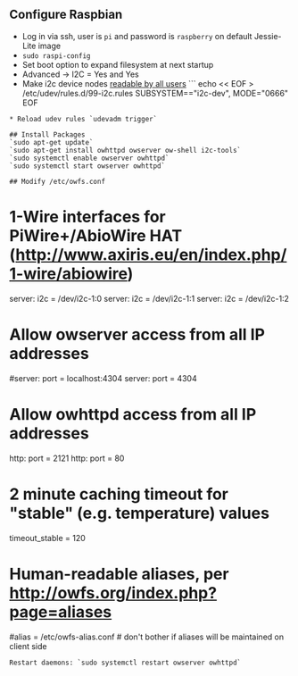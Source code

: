 ## Configure Raspbian

* Log in via ssh, user is `pi` and password is `raspberry` on default Jessie-Lite image
* `sudo raspi-config`
* Set boot option to expand filesystem at next startup
* Advanced -> I2C = Yes and Yes
* Make i2c device nodes [readable by all users](http://blog.chrysocome.net/2012/11/raspberry-pi-i2c.html) ```
echo << EOF > /etc/udev/rules.d/99-i2c.rules
SUBSYSTEM=="i2c-dev", MODE="0666"
EOF
```
* Reload udev rules `udevadm trigger`

## Install Packages
`sudo apt-get update`
`sudo apt-get install owhttpd owserver ow-shell i2c-tools`
`sudo systemctl enable owserver owhttpd`
`sudo systemctl start owserver owhttpd`

## Modify /etc/owfs.conf
```
# 1-Wire interfaces for PiWire+/AbioWire HAT (http://www.axiris.eu/en/index.php/1-wire/abiowire)
server: i2c = /dev/i2c-1:0
server: i2c = /dev/i2c-1:1
server: i2c = /dev/i2c-1:2

# Allow owserver access from all IP addresses
#server: port = localhost:4304
server: port = 4304

# Allow owhttpd access from all IP addresses
http: port = 2121
http: port = 80

# 2 minute caching timeout for "stable" (e.g. temperature) values
timeout_stable = 120

# Human-readable aliases, per http://owfs.org/index.php?page=aliases
#alias = /etc/owfs-alias.conf # don't bother if aliases will be maintained on client side
```
Restart daemons: `sudo systemctl restart owserver owhttpd`
